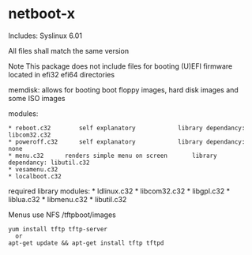 netboot-x
=========

Includes:
Syslinux 6.01

All files shall match the same version

Note This package does not include files for booting (U)EFI firmware located in efi32 efi64 directories

memdisk: allows for booting boot floppy images, hard disk images and some ISO images

modules:

	* reboot.c32 		self explanatory			library dependancy: libcom32.c32
	* poweroff.c32		self explanatory			library dependancy: none
	* menu.c32		renders simple menu on screen		library dependancy: libutil.c32
	* vesamenu.c32
	* localboot.c32

required library modules:
	* ldlinux.c32
	* libcom32.c32 
	* libgpl.c32 
	* liblua.c32 
	* libmenu.c32 
	* libutil.c32

Menus use NFS /tftpboot/images

    yum install tftp tftp-server
      or
    apt-get update && apt-get install tftp tftpd


